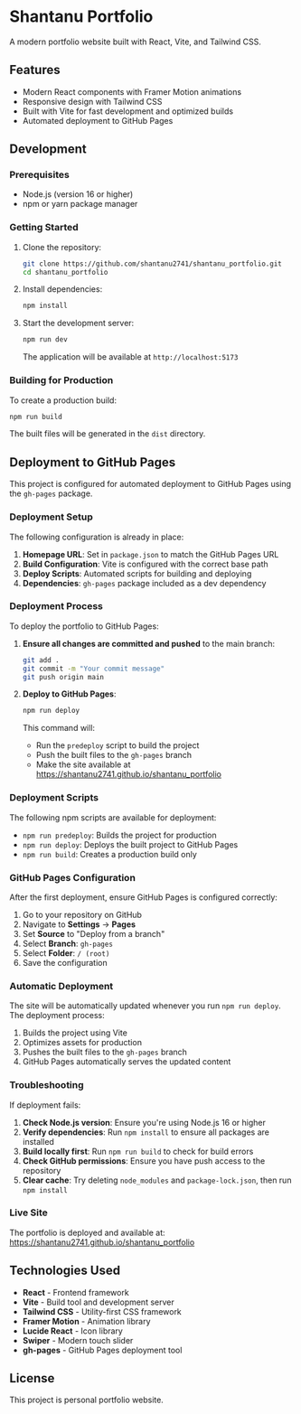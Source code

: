 # Shantanu Portfolio

A modern portfolio website built with React, Vite, and Tailwind CSS.

## Features

- Modern React components with Framer Motion animations
- Responsive design with Tailwind CSS
- Built with Vite for fast development and optimized builds
- Automated deployment to GitHub Pages

## Development

### Prerequisites

- Node.js (version 16 or higher)
- npm or yarn package manager

### Getting Started

1. Clone the repository:
   ```bash
   git clone https://github.com/shantanu2741/shantanu_portfolio.git
   cd shantanu_portfolio
   ```

2. Install dependencies:
   ```bash
   npm install
   ```

3. Start the development server:
   ```bash
   npm run dev
   ```

   The application will be available at `http://localhost:5173`

### Building for Production

To create a production build:

```bash
npm run build
```

The built files will be generated in the `dist` directory.

## Deployment to GitHub Pages

This project is configured for automated deployment to GitHub Pages using the `gh-pages` package.

### Deployment Setup

The following configuration is already in place:

1. **Homepage URL**: Set in `package.json` to match the GitHub Pages URL
2. **Build Configuration**: Vite is configured with the correct base path
3. **Deploy Scripts**: Automated scripts for building and deploying
4. **Dependencies**: `gh-pages` package included as a dev dependency

### Deployment Process

To deploy the portfolio to GitHub Pages:

1. **Ensure all changes are committed and pushed** to the main branch:
   ```bash
   git add .
   git commit -m "Your commit message"
   git push origin main
   ```

2. **Deploy to GitHub Pages**:
   ```bash
   npm run deploy
   ```

   This command will:
   - Run the `predeploy` script to build the project
   - Push the built files to the `gh-pages` branch
   - Make the site available at https://shantanu2741.github.io/shantanu_portfolio

### Deployment Scripts

The following npm scripts are available for deployment:

- `npm run predeploy`: Builds the project for production
- `npm run deploy`: Deploys the built project to GitHub Pages
- `npm run build`: Creates a production build only

### GitHub Pages Configuration

After the first deployment, ensure GitHub Pages is configured correctly:

1. Go to your repository on GitHub
2. Navigate to **Settings** → **Pages**
3. Set **Source** to "Deploy from a branch"
4. Select **Branch**: `gh-pages`
5. Select **Folder**: `/ (root)`
6. Save the configuration

### Automatic Deployment

The site will be automatically updated whenever you run `npm run deploy`. The deployment process:

1. Builds the project using Vite
2. Optimizes assets for production
3. Pushes the built files to the `gh-pages` branch
4. GitHub Pages automatically serves the updated content

### Troubleshooting

If deployment fails:

1. **Check Node.js version**: Ensure you're using Node.js 16 or higher
2. **Verify dependencies**: Run `npm install` to ensure all packages are installed
3. **Build locally first**: Run `npm run build` to check for build errors
4. **Check GitHub permissions**: Ensure you have push access to the repository
5. **Clear cache**: Try deleting `node_modules` and `package-lock.json`, then run `npm install`

### Live Site

The portfolio is deployed and available at: https://shantanu2741.github.io/shantanu_portfolio

## Technologies Used

- **React** - Frontend framework
- **Vite** - Build tool and development server
- **Tailwind CSS** - Utility-first CSS framework
- **Framer Motion** - Animation library
- **Lucide React** - Icon library
- **Swiper** - Modern touch slider
- **gh-pages** - GitHub Pages deployment tool

## License

This project is personal portfolio website.